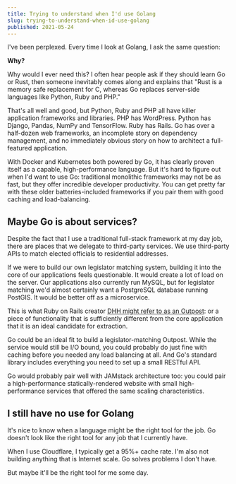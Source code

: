```yaml
---
title: Trying to understand when I'd use Golang
slug: trying-to-understand-when-id-use-golang
published: 2021-05-24
---
```


I've been perplexed. Every time I look at Golang, I ask the same question:

**Why?**

Why would I ever need this? I often hear people ask if they should learn Go or Rust, then someone inevitably comes along and explains that "Rust is a memory safe replacement for C, whereas Go replaces server-side languages like Python, Ruby and PHP."

That's all well and good, but Python, Ruby and PHP all have killer application frameworks and libraries. PHP has WordPress. Python has Django, Pandas, NumPy and TensorFlow. Ruby has Rails. Go has over a half-dozen web frameworks, an incomplete story on dependency management, and no immediately obvious story on how to architect a full-featured application.

With Docker and Kubernetes both powered by Go, it has clearly proven itself as a capable, high-performance language. But it's hard to figure out when I'd want to use Go: traditional monolithic frameworks may not be as fast, but they offer incredible developer productivity. You can get pretty far with these older batteries-included frameworks if you pair them with good caching and load-balancing.

## Maybe Go is about services?

Despite the fact that I use a traditional full-stack framework at my day job, there are places that we delegate to third-party services. We use third-party APIs to match elected officials to residential addresses.

If we were to build our own legislator matching system, building it into the core of our applications feels questionable. It would create a lot of load on the server. Our applications also currently run MySQL, but for legislator matching we'd almost certainly want a PostgreSQL database running PostGIS. It would be better off as a microservice.

This is what Ruby on Rails creator [DHH might refer to as an Outpost](https://m.signalvnoise.com/the-majestic-monolith-can-become-the-citadel/): or a piece of functionality that is sufficiently different from the core application that it is an ideal candidate for extraction.

Go could be an ideal fit to build a legislator-matching Outpost. While the service would still be I/O bound, you could probably do just fine with caching before you needed any load balancing at all. And Go's standard library includes everything you need to set up a small RESTful API.

Go would probably pair well with JAMstack architecture too: you could pair a high-performance statically-rendered website with small high-performance services that offered the same scaling characteristics.

## I still have no use for Golang

It's nice to know when a language might be the right tool for the job. Go doesn't look like the right tool for any job that I currently have.

When I use Cloudflare, I typically get a 95%+ cache rate. I'm also not building anything that is Internet scale. Go solves problems I don't have.

But maybe it'll be the right tool for me some day.
